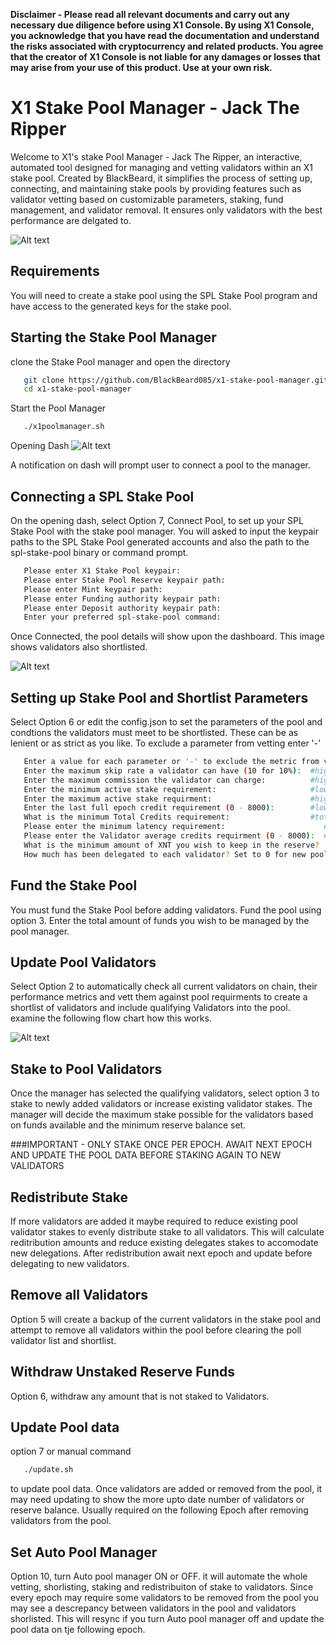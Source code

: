 **Disclaimer - Please read all relevant documents and carry out any necessary due diligence before using X1 Console. By using X1 Console, you acknowledge that you have read the documentation and understand the risks associated with cryptocurrency and related products. You agree that the creator of X1 Console is not liable for any damages or losses that may arise from your use of this product. Use at your own risk.**

# X1 Stake Pool Manager - Jack The Ripper
Welcome to X1's stake Pool Manager - Jack The Ripper, an interactive, automated tool designed for managing and vetting validators within an X1 stake pool. Created by BlackBeard, it simplifies the process of setting up, connecting, and maintaining stake pools by providing features such as validator vetting based on customizable parameters, staking, fund management, and validator removal. It ensures only validators with the best performance are delgated to.

![Alt text](https://raw.githubusercontent.com/BlackBeard085/Images/refs/heads/main/JackTheRipper.jpg)

## Requirements
You will need to create a stake pool using the SPL Stake Pool program and have access to the generated keys for the stake pool.

## Starting the Stake Pool Manager
clone the Stake Pool manager and open the directory

```bash
   git clone https://github.com/BlackBeard085/x1-stake-pool-manager.git
   cd x1-stake-pool-manager
   ```
Start the Pool Manager
```bash
   ./x1poolmanager.sh
   ```

Opening Dash
![Alt text](https://raw.githubusercontent.com/BlackBeard085/Images/refs/heads/main/NoPoolConnected.jpg)

A notification on dash will prompt user to connect a pool to the manager.

## Connecting a SPL Stake Pool

On the opening dash, select Option 7, Connect Pool, to set up your SPL Stake Pool with the stake pool manager. You will asked to input the keypair paths to the SPL Stake Pool generated accounts and also the path to the spl-stake-pool binary or command prompt. 

```bash
   Please enter X1 Stake Pool keypair:
   Please enter Stake Pool Reserve keypair path:
   Please enter Mint keypair path:
   Please enter Funding authority keypair path:
   Please enter Deposit authority keypair path:
   Enter your preferred spl-stake-pool command:
   ```

Once Connected, the pool details will show upon the dashboard. This image shows validators also shortlisted.

![Alt text](https://raw.githubusercontent.com/BlackBeard085/Images/refs/heads/main/StakePoolManagerMenu.jpg)

## Setting up Stake Pool and Shortlist Parameters
Select Option 6 or edit the config.json to set the parameters of the pool and condtions the validators must meet to be shortlisted.
These can be as lenient or as strict as you like. To exclude a parameter from vetting enter '-'

```bash
   Enter a value for each parameter or '-' to exclude the metric from vetting
   Enter the maximum skip rate a validator can have (10 for 10%):  #higher skip rates will be excluded from the pool
   Enter the maximum commission the validator can charge:          #higher commisions will be excluded from the pool
   Enter the minimum active stake requirement:                     #lower stake will be excluded from the pool
   Enter the maximum active stake requirment:                      #higher stake will be excluded from the pool
   Enter the last full epoch credit requirement (0 - 8000):        #lower credits earned will be excluded
   What is the minimum Total Credits requirement:                  #total credits will enforce minimum uptime requirement
   Please enter the minimum latency requirement:                      #higher latency will be excluded
   Please enter the Validator average credits requirment (0 - 8000):  #lower average credits will be excluded.
   What is the minimum amount of XNT you wish to keep in the reserve?  #The pool will maintain this amount in the pool
   How much has been delegated to each validator? Set to 0 for new pools:  #The pool manager will decide optimal stake for validators
   ```

## Fund the Stake Pool
You must fund the Stake Pool before adding validators. Fund the pool using option 3. Enter the total amount of funds you wish to be managed by the pool manager.

## Update Pool Validators
Select Option 2 to automatically check all current validators on chain, their performance metrics and vett them against pool requirments to create a shortlist of validators and include qualifying Validators into the pool. examine the following flow chart how this works.


![Alt text](https://raw.githubusercontent.com/BlackBeard085/Images/refs/heads/main/StakepoolManagerFlowchart.jpg)

## Stake to Pool Validators
Once the manager has selected the qualifying validators, select option 3 to stake to newly added validators or increase existing validator stakes. The manager will decide the maximum stake possible for the validators based on funds available and the minimum reserve balance set. 

###IMPORTANT - ONLY STAKE ONCE PER EPOCH. AWAIT NEXT EPOCH AND UPDATE THE POOL DATA BEFORE STAKING AGAIN TO NEW VALIDATORS

## Redistribute Stake
If more validators are added it maybe required to reduce existing pool validator stakes to evenly distribute stake to all validators. This will calculate reditribution amounts and reduce existing delegates stakes to accomodate new delegations. After redistribution await next epoch and update before delegating to new validators.

## Remove all Validators
Option 5 will create a backup of the current validators in the stake pool and attempt to remove all validators within the pool before clearing the poll validator list and shortlist.

## Withdraw Unstaked Reserve Funds
Option 6, withdraw any amount that is not staked to Validators.

## Update Pool data
option 7 or manual command
```bash
   ./update.sh
   ```
to update pool data. Once validators are added or removed from the pool, it may need updating to show the more upto date number of validators or reserve balance. Usually required on the following Epoch after removing validators from the pool.

## Set Auto Pool Manager
Option 10, turn Auto pool manager ON or OFF. it will automate the whole vetting, shorlisting, staking and redistribuiton of stake to validators. Since every epoch may require some validators to be removed from the pool you may see a descrepancy between validators in the pool and validators shorlisted. This will resync if you turn Auto pool manager off and update the pool data on tje following epoch.



